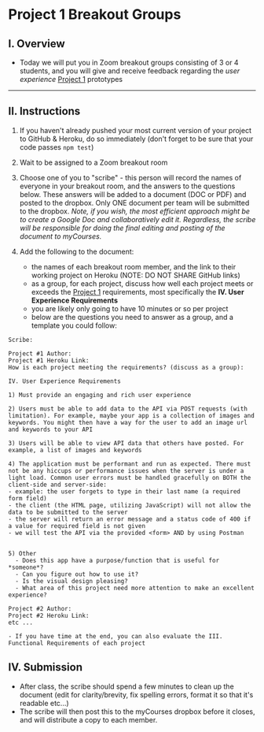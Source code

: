 # Project 1 Breakout Groups

## I. Overview

- Today we will put you in Zoom breakout groups consisting of 3 or 4 students, and you will give and receive feedback regarding the *user experience* [Project 1](project-1.md) prototypes

<hr>

## II. Instructions

1) If you haven't already pushed your most current version of your project to GitHub & Heroku, do so immediately (don't forget to be sure that your code passes `npm test`)

2) Wait to be assigned to a Zoom breakout room

3) Choose one of you to "scribe" - this person will record the names of everyone in your breakout room, and the answers to the questions below. 
These answers will be added to a document (DOC or PDF) and posted to the dropbox. Only ONE document per team will be submitted to the dropbox. *Note, if you wish, the most efficient approach might be to create a Google Doc and collaboratively edit it. Regardless, the scribe will be responsible for doing the final editing and posting of the document to myCourses.*

4) Add the following to the document:

    - the names of each breakout room member, and the link to their working project on Heroku (NOTE: DO NOT SHARE GitHub links)
    - as a group, for each project, discuss how well each project meets or exceeds the [Project 1](project-1.md) requirements, most specifically the **IV. User Experience Requirements**
    - you are likely only going to have 10 minutes or so per project
    - below are the questions you need to answer as a group, and a template you could follow:

```
Scribe: 

Project #1 Author:
Project #1 Heroku Link: 
How is each project meeting the requirements? (discuss as a group):

IV. User Experience Requirements

1) Must provide an engaging and rich user experience

2) Users must be able to add data to the API via POST requests (with limitation). For example, maybe your app is a collection of images and keywords. You might then have a way for the user to add an image url and keywords to your API

3) Users will be able to view API data that others have posted. For example, a list of images and keywords

4) The application must be performant and run as expected. There must not be any hiccups or performance issues when the server is under a light load. Common user errors must be handled gracefully on BOTH the client-side and server-side:
- example: the user forgets to type in their last name (a required form field)
- the client (the HTML page, utilizing JavaScript) will not allow the data to be submitted to the server
- the server will return an error message and a status code of 400 if a value for required field is not given
- we will test the API via the provided <form> AND by using Postman


5) Other
  - Does this app have a purpose/function that is useful for *someone*? 
  - Can you figure out how to use it?
  - Is the visual design pleasing?
  - What area of this project need more attention to make an excellent experience? 

Project #2 Author:
Project #2 Heroku Link: 
etc ...

- If you have time at the end, you can also evaluate the III. Functional Requirements of each project
```



## IV. Submission
- After class, the scribe should spend a few minutes to clean up the document (edit for clarity/brevity, fix spelling errors, format it so that it's readable etc...)
- The scribe will then post this to the myCourses dropbox before it closes, and will distribute a copy to each member.
